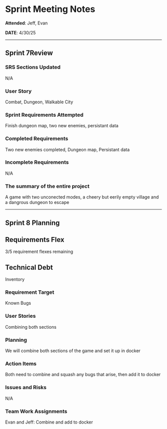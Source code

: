 # Sprint Meeting Notes


**Attended**: Jeff, Evan

**DATE**: 4/30/25

***

## Sprint 7Review

### SRS Sections Updated

N/A

### User Story

Combat, Dungeon, Walkable City

### Sprint Requirements Attempted

Finish dungeon map, two new enemies, persistant data

### Completed Requirements

Two new enemies completed, Dungeon map, Persistant data

### Incomplete Requirements

N/A

### The summary of the entire project

A game with two unconected modes, a cheery but eerily empty village and a dangrous dungeon to escape

***

## Sprint 8 Planning

## Requirements Flex

3/5 requirement flexes remaining

## Technical Debt

Inventory

### Requirement Target

Known Bugs

### User Stories

Combining both sections

### Planning

We will combine both sections of the game and set it up in docker

### Action Items

Both need to combine and squash any bugs that arise, then add it to docker

### Issues and Risks

N/A

### Team Work Assignments

Evan and Jeff:
Combine and add to docker

